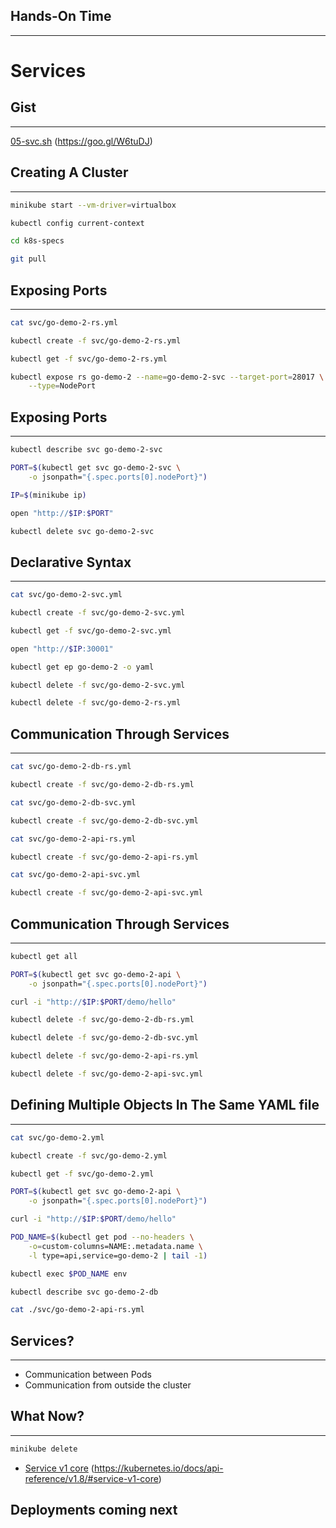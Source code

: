 ## Hands-On Time

---

# Services


## Gist

---

[05-svc.sh](https://gist.github.com/ae2527a1e960ec3fea19adb00aab6fd7) (https://goo.gl/W6tuDJ)


## Creating A Cluster

---

```bash
minikube start --vm-driver=virtualbox

kubectl config current-context

cd k8s-specs

git pull
```


## Exposing Ports

---

```bash
cat svc/go-demo-2-rs.yml

kubectl create -f svc/go-demo-2-rs.yml

kubectl get -f svc/go-demo-2-rs.yml

kubectl expose rs go-demo-2 --name=go-demo-2-svc --target-port=28017 \
    --type=NodePort
```


<!-- .slide: data-background="img/seq_svc_ch05.png" data-background-size="contain" -->


<!-- .slide: data-background="img/comp_svc_ch05.png" data-background-size="contain" -->


## Exposing Ports

---

```bash
kubectl describe svc go-demo-2-svc

PORT=$(kubectl get svc go-demo-2-svc \
    -o jsonpath="{.spec.ports[0].nodePort}")

IP=$(minikube ip)

open "http://$IP:$PORT"

kubectl delete svc go-demo-2-svc
```


## Declarative Syntax

---

```bash
cat svc/go-demo-2-svc.yml

kubectl create -f svc/go-demo-2-svc.yml

kubectl get -f svc/go-demo-2-svc.yml

open "http://$IP:30001"

kubectl get ep go-demo-2 -o yaml

kubectl delete -f svc/go-demo-2-svc.yml

kubectl delete -f svc/go-demo-2-rs.yml
```


## Communication Through Services

---

```bash
cat svc/go-demo-2-db-rs.yml

kubectl create -f svc/go-demo-2-db-rs.yml

cat svc/go-demo-2-db-svc.yml

kubectl create -f svc/go-demo-2-db-svc.yml

cat svc/go-demo-2-api-rs.yml

kubectl create -f svc/go-demo-2-api-rs.yml

cat svc/go-demo-2-api-svc.yml

kubectl create -f svc/go-demo-2-api-svc.yml
```


## Communication Through Services

---

```bash
kubectl get all

PORT=$(kubectl get svc go-demo-2-api \
    -o jsonpath="{.spec.ports[0].nodePort}")

curl -i "http://$IP:$PORT/demo/hello"

kubectl delete -f svc/go-demo-2-db-rs.yml

kubectl delete -f svc/go-demo-2-db-svc.yml

kubectl delete -f svc/go-demo-2-api-rs.yml

kubectl delete -f svc/go-demo-2-api-svc.yml
```


## Defining Multiple Objects In The Same YAML file

---

```bash
cat svc/go-demo-2.yml

kubectl create -f svc/go-demo-2.yml

kubectl get -f svc/go-demo-2.yml

PORT=$(kubectl get svc go-demo-2-api \
    -o jsonpath="{.spec.ports[0].nodePort}")

curl -i "http://$IP:$PORT/demo/hello"

POD_NAME=$(kubectl get pod --no-headers \
    -o=custom-columns=NAME:.metadata.name \
    -l type=api,service=go-demo-2 | tail -1)

kubectl exec $POD_NAME env

kubectl describe svc go-demo-2-db

cat ./svc/go-demo-2-api-rs.yml
```


<!-- .slide: data-background="img/flow_svc_ch05.png" data-background-size="contain" -->


## Services?

---

* Communication between Pods<!-- .element: class="fragment" -->
* Communication from outside the cluster<!-- .element: class="fragment" -->


## What Now?

---

```bash
minikube delete
```

* [Service v1 core](https://kubernetes.io/docs/api-reference/v1.8/#service-v1-core) (https://kubernetes.io/docs/api-reference/v1.8/#service-v1-core)

## Deployments coming next<!-- .element: class="fragment" -->